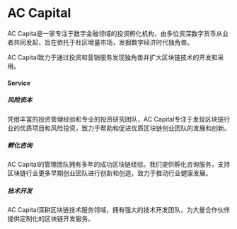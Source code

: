# AC Capital

AC Capita是一家专注于数字金融领域的投资孵化机构，由多位资深数字货币从业者共同发起，旨在依托于社区增量市场，发掘数字经济时代独角兽。

‎AC Capital致力于通过投资和营销服务发现独角兽并扩大区块链技术的开发和采用。‎

#### Service


##### ‎风险资本‎
‎凭借丰富的投资管理经验和专业的投资研究团队，AC Capital专注于发现区块链行业的优质项目和风险投资，致力于帮助和促进优质区块链创业团队的发展和创新。‎


##### ‎孵化咨询‎
‎AC Capital的管理团队拥有多年的成功区块链经验。我们提供孵化咨询服务，支持区块链行业更多早期创业团队进行创新和创造，致力于推动行业健康发展。‎


##### ‎技术开发‎
‎AC Capital深耕区块链技术服务领域，拥有强大的技术开发团队，为大量合作伙伴提供定制化的区块链开发服务。
